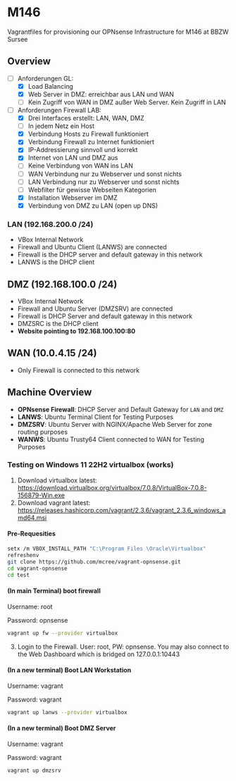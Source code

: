 # M146
Vagrantfiles for provisioning our OPNsense Infrastructure for M146 at BBZW Sursee

## Overview

- [ ] Anforderungen GL:
    - [x] Load Balancing
    - [x] Web Server in DMZ: erreichbar aus LAN und WAN
    - [ ] Kein Zugriff von WAN in DMZ außer Web Server. Kein Zugriff in LAN

- [ ] Anforderungen Firewall LAB:
    - [x] Drei Interfaces erstellt: LAN, WAN, DMZ
    - [ ] In jedem Netz ein Host
    - [x] Verbindung Hosts zu Firewall funktioniert
    - [x] Verbindung Firewall zu Internet funktioniert
    - [x] IP-Addressierung sinnvoll und korrekt
    - [x] Internet von LAN und DMZ aus
    - [ ] Keine Verbindung von WAN ins LAN
    - [ ] WAN Verbindung nur zu Webserver und sonst nichts
    - [ ] LAN Verbindung nur zu Webserver und sonst nichts
    - [ ] Webfilter für gewisse Webseiten Kategorien
    - [x] Installation Webserver im DMZ
    - [x] Verbindung von DMZ zu LAN (open up DNS)

### LAN (192.168.200.0 /24)

- VBox Internal Network
- Firewall and Ubuntu Client (LANWS) are connected
- Firewall is the DHCP server and default gateway in this network
- LANWS is the DHCP client

## DMZ (192.168.100.0 /24)

- VBox Internal Network
- Firewall and Ubuntu Server (DMZSRV) are connected
- Firewall is DHCP Server and default gateway in this network
- DMZSRC is the DHCP client
- **Website pointing to 192.168.100.100:80**

## WAN (10.0.4.15 /24)

- Only Firewall is connected to this network


## Machine Overview

- **OPNsense Firewall**: DHCP Server and Default Gateway for ```LAN``` and ```DMZ```
- **LANWS**: Ubuntu Terminal Client for Testing Purposes
- **DMZSRV**: Ubuntu Server with NGINX/Apache Web Server for zone routing purposes
- **WANWS**: Ubuntu Trusty64 Client connected to WAN for Testing Purposes


### Testing on Windows 11 22H2 virtualbox (works)

1. Download virtualbox latest: https://download.virtualbox.org/virtualbox/7.0.8/VirtualBox-7.0.8-156879-Win.exe
2. Download vagrant latest: https://releases.hashicorp.com/vagrant/2.3.6/vagrant_2.3.6_windows_amd64.msi

#### Pre-Requesities

```bash
setx /m VBOX_INSTALL_PATH "C:\Program Files \Oracle\Virtualbox"
refreshenv
git clone https://github.com/mcree/vagrant-opnsense.git
cd vagrant-opnsense
cd test
```

#### (In main Terminal) boot firewall

Username: root

Password: opnsense

```bash
vagrant up fw --provider virtualbox
```

3. Login to the Firewall. User: root, PW: opnsense. You may also connect to the Web Dashboard which is bridged on 127.0.0.1:10443


#### (In a new terminal) Boot LAN Workstation

Username: vagrant

Password: vagrant

```bash
vagrant up lanws --provider virtualbox
```


#### (In a new terminal) Boot DMZ Server

Username: vagrant

Password: vagrant

```bash
vagrant up dmzsrv
```

